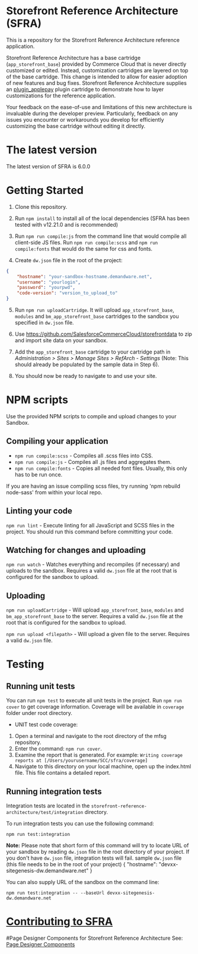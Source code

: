 # Storefront Reference Architecture (SFRA)

This is a repository for the Storefront Reference Architecture reference application.

Storefront Reference Architecture has a base cartridge (`app_storefront_base`) provided by Commerce Cloud that is never directly customized or edited. Instead, customization cartridges are layered on top of the base cartridge. This change is intended to allow for easier adoption of new features and bug fixes.
Storefront Reference Architecture supplies an [plugin_applepay](https://github.com/SalesforceCommerceCloud/plugin-applepay) plugin cartridge to demonstrate how to layer customizations for the reference application.

Your feedback on the ease-of-use and limitations of this new architecture is invaluable during the developer preview. Particularly, feedback on any issues you encounter or workarounds you develop for efficiently customizing the base cartridge without editing it directly.


# The latest version

The latest version of SFRA is 6.0.0

# Getting Started

1. Clone this repository.

2. Run `npm install` to install all of the local dependencies (SFRA has been tested with v12.21.0 and is recommended)

3. Run `npm run compile:js` from the command line that would compile all client-side JS files. Run `npm run compile:scss` and `npm run compile:fonts` that would do the same for css and fonts.

4. Create `dw.json` file in the root of the project:
```json
{
    "hostname": "your-sandbox-hostname.demandware.net",
    "username": "yourlogin",
    "password": "yourpwd",
    "code-version": "version_to_upload_to"
}
```

5. Run `npm run uploadCartridge`. It will upload `app_storefront_base`, `modules` and `bm_app_storefront_base` cartridges to the sandbox you specified in `dw.json` file.

6. Use https://github.com/SalesforceCommerceCloud/storefrontdata to zip and import site data on your sandbox.

7. Add the `app_storefront_base` cartridge to your cartridge path in _Administration >  Sites >  Manage Sites > RefArch - Settings_ (Note: This should already be populated by the sample data in Step 6).

8. You should now be ready to navigate to and use your site.

# NPM scripts
Use the provided NPM scripts to compile and upload changes to your Sandbox.

## Compiling your application

* `npm run compile:scss` - Compiles all .scss files into CSS.
* `npm run compile:js` - Compiles all .js files and aggregates them.
* `npm run compile:fonts` - Copies all needed font files. Usually, this only has to be run once.

 If you are having an issue compiling scss files, try running 'npm rebuild node-sass' from within your local repo.

## Linting your code

`npm run lint` - Execute linting for all JavaScript and SCSS files in the project. You should run this command before committing your code.

## Watching for changes and uploading

`npm run watch` - Watches everything and recompiles (if necessary) and uploads to the sandbox. Requires a valid `dw.json` file at the root that is configured for the sandbox to upload.

## Uploading

`npm run uploadCartridge` - Will upload `app_storefront_base`, `modules` and `bm_app_storefront_base` to the server. Requires a valid `dw.json` file at the root that is configured for the sandbox to upload.

`npm run upload <filepath>` - Will upload a given file to the server. Requires a valid `dw.json` file.

# Testing
## Running unit tests

You can run `npm test` to execute all unit tests in the project. Run `npm run cover` to get coverage information. Coverage will be available in `coverage` folder under root directory.

* UNIT test code coverage:
1. Open a terminal and navigate to the root directory of the mfsg repository.
2. Enter the command: `npm run cover`.
3. Examine the report that is generated. For example: `Writing coverage reports at [/Users/yourusername/SCC/sfra/coverage]`
3. Navigate to this directory on your local machine, open up the index.html file. This file contains a detailed report.

## Running integration tests
Integration tests are located in the `storefront-reference-architecture/test/integration` directory.

To run integration tests you can use the following command:

```
npm run test:integration
```

**Note:** Please note that short form of this command will try to locate URL of your sandbox by reading `dw.json` file in the root directory of your project. If you don't have `dw.json` file, integration tests will fail.
sample `dw.json` file (this file needs to be in the root of your project)
{
    "hostname": "devxx-sitegenesis-dw.demandware.net"
}

You can also supply URL of the sandbox on the command line:

```
npm run test:integration -- --baseUrl devxx-sitegenesis-dw.demandware.net
```

# [Contributing to SFRA](./CONTRIBUTING.md)

#Page Designer Components for Storefront Reference Architecture
See: [Page Designer Components](./page-designer-components.md)
